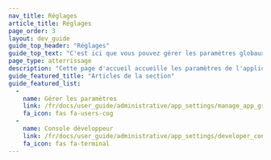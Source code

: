 ```yaml
---
nav_title: Réglages
article_title: Réglages
page_order: 3
layout: dev_guide
guide_top_header: "Réglages"
guide_top_text: "C'est ici que vous pouvez gérer les paramètres globaux pour votre groupe d'applications, les événements personnalisés, et plus encore. Les développeurs peuvent trouver la console développeur utile, tandis que les marketeurs peuvent vouloir configurer des événements et des attributs personnalisés."
page_type: atterrissage
description: "Cette page d'accueil accueille les paramètres de l'application. C'est ici que vous pouvez gérer les paramètres globaux pour votre groupe d'applications, les événements personnalisés, et plus encore."
guide_featured_title: "Articles de la section"
guide_featured_list:
  - 
    name: Gérer les paramètres
    link: /fr/docs/user_guide/administrative/app_settings/manage_app_group/
    fa_icon: fas fa-users-cog
  - 
    name: Console développeur
    link: /fr/docs/user_guide/administrative/app_settings/developer_console/
    fa_icon: fas fa-terminal
---
```


